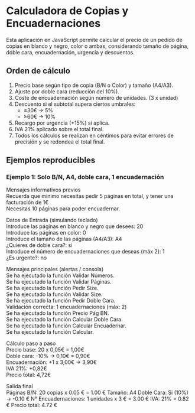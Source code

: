 # Calculadora de Copias y Encuadernaciones

Esta aplicación en JavaScript permite calcular el precio de un pedido de copias en blanco y negro, color o ambas, considerando tamaño de página, doble cara, encuadernación, urgencia y descuentos.

## Orden de cálculo

1. Precio base según tipo de copia (B/N o Color) y tamaño (A4/A3).
2. Ajuste por doble cara (reducción del 10%).
3. Coste de encuadernación según número de unidades. (3 x unidad)
4. Descuento si el subtotal supera ciertos umbrales:
   - ≥30€ → 5%
   - ≥60€ → 10%
5. Recargo por urgencia (+15%) si aplica.
6. IVA 21% aplicado sobre el total final.
7. Todos los cálculos se realizan en céntimos para evitar errores de precisión y se redondea el total final.

## Ejemplos reproducibles

### Ejemplo 1: Solo B/N, A4, doble cara, 1 encuadernación

Mensajes informativos previos  
Recuerda que mínimo necesitas pedir 5 páginas en total, y tener una facturación de 1€  
Necesitas 10 páginas para poder encuadernar.

Datos de Entrada (simulando teclado)  
Introduce las páginas en blanco y negro que desees: 20  
Introduce las páginas en color: 0  
Introduce el tamaño de las páginas (A4/A3): A4  
¿Quieres de doble cara?: si  
Introduce el número de encuadernaciones que deseas (máx 2): 1  
¿Es urgente?: no

Mensajes principales (alertas / consola)  
Se ha ejecutado la función Validar Números.  
Se ha ejecutado la función Validar Páginas.  
Se ha ejecutado la función Pedir Size.  
Se ha ejecutado la función Validar Size.  
Se ha ejecutado la función Pedir Doble Cara.  
Validación correcta: 1 encuadernaciones (máx: 2)  
Se ha ejecutado la función Precio Pág BN.  
Se ha ejecutado la función Calcular Doble Cara.  
Se ha ejecutado la función Calcular Encuadernar.  
Se ha ejecutado la función Calcular.

Cálculo paso a paso  
Precio base: 20 x 0,05€ = 1,00€  
Doble cara: -10% → 0,10€ = 0,90€  
Encuadernación: +1 x 3,00€ → 3,90€  
IVA 21%: +0,82€  
Precio total: 4,72€

Salida final  
Páginas B/N: 20 copias x 0.05 € = 1.00 €
Tamaño: A4
Doble Cara: Si (10%) → -0.10 €
N° Encuadernaciones: 1 unidades x 3 € = 3.00 €
IVA: 21% = 0.82 €
Precio total: 4.72 €

